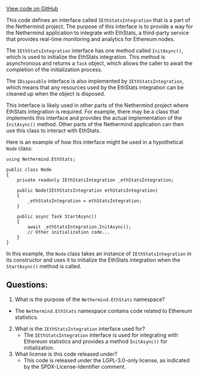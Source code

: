 [View code on GitHub](https://github.com/NethermindEth/nethermind/src/Nethermind/Nethermind.EthStats/IEthStatsIntegration.cs)

This code defines an interface called `IEthStatsIntegration` that is a part of the Nethermind project. The purpose of this interface is to provide a way for the Nethermind application to integrate with EthStats, a third-party service that provides real-time monitoring and analytics for Ethereum nodes.

The `IEthStatsIntegration` interface has one method called `InitAsync()`, which is used to initialize the EthStats integration. This method is asynchronous and returns a `Task` object, which allows the caller to await the completion of the initialization process.

The `IDisposable` interface is also implemented by `IEthStatsIntegration`, which means that any resources used by the EthStats integration can be cleaned up when the object is disposed.

This interface is likely used in other parts of the Nethermind project where EthStats integration is required. For example, there may be a class that implements this interface and provides the actual implementation of the `InitAsync()` method. Other parts of the Nethermind application can then use this class to interact with EthStats.

Here is an example of how this interface might be used in a hypothetical `Node` class:

```
using Nethermind.EthStats;

public class Node
{
    private readonly IEthStatsIntegration _ethStatsIntegration;

    public Node(IEthStatsIntegration ethStatsIntegration)
    {
        _ethStatsIntegration = ethStatsIntegration;
    }

    public async Task StartAsync()
    {
        await _ethStatsIntegration.InitAsync();
        // Other initialization code...
    }
}
```

In this example, the `Node` class takes an instance of `IEthStatsIntegration` in its constructor and uses it to initialize the EthStats integration when the `StartAsync()` method is called.
## Questions: 
 1. What is the purpose of the `Nethermind.EthStats` namespace?
   - The `Nethermind.EthStats` namespace contains code related to Ethereum statistics.
2. What is the `IEthStatsIntegration` interface used for?
   - The `IEthStatsIntegration` interface is used for integrating with Ethereum statistics and provides a method `InitAsync()` for initialization.
3. What license is this code released under?
   - This code is released under the LGPL-3.0-only license, as indicated by the SPDX-License-Identifier comment.